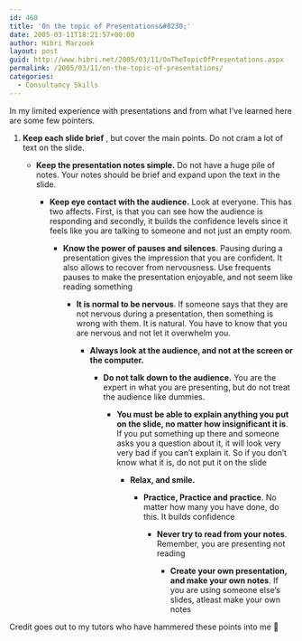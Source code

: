 ```yaml
---
id: 460
title: 'On the topic of Presentations&#8230;'
date: 2005-03-11T18:21:57+00:00
author: Hibri Marzook
layout: post
guid: http://www.hibri.net/2005/03/11/OnTheTopicOfPresentations.aspx
permalink: /2005/03/11/on-the-topic-of-presentations/
categories:
  - Consultancy Skills
---
```

In my limited experience with presentations and from what I&#8217;ve learned here are some few pointers.
  



  


  1. **Keep each slide brief** , but cover the main points. Do not cram a lot of text on the slide.
  
      * **Keep the presentation notes simple.** Do not have a huge pile of notes. Your notes should be brief and expand upon the text in the slide.
  
          * **Keep eye contact with the audience.** Look at everyone. This has two affects. First, is that you can see how the audience is responding and secondly, it builds the confidence levels since it feels like you are talking to someone and not just an empty room.
  
              * **Know the power of pauses and silences**. Pausing during a presentation gives the impression that you are confident. It also allows to recover from nervousness. Use frequents pauses to make the presentation enjoyable, and not seem like reading something
  
                  * **It is normal to be nervous**. If someone says that they are not nervous during a presentation, then something is wrong with them. It is natural. You have to know that you are nervous and not let it overwhelm you.
  
                      * **Always look at the audience, and not at the screen or the computer.**
  
                          * **Do not talk down to the audience.** You are the expert in what you are presenting, but do not treat the audience like dummies.
  
                              * **You must be able to explain anything you put on the slide, no matter how insignificant it is**. If you put something up there and someone asks you a question about it, it will look very very bad if you can&#8217;t explain it. So if you don&#8217;t know what it is, do not put it on the slide
  
                                  * **Relax, and smile.**
  
                                      * **Practice, Practice and practice**. No matter how many you have done, do this. It builds confidence
  
                                          * **Never try to read from your notes**. Remember, you are presenting not reading
  
                                              * **Create your own presentation, and make your own notes**. If you are using someone else&#8217;s slides, atleast make your own notes </OL>Credit goes out to my tutors who have hammered these points into me 🙂</p>
